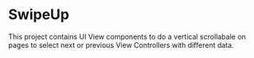 # SwipeUp

This project contains UI View components to do a vertical scrollabale on pages to select next or previous View Controllers with different data.
